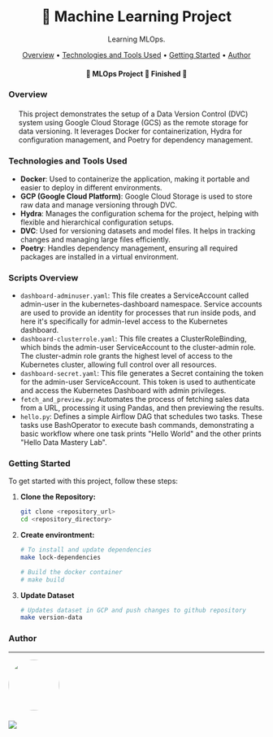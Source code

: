 <h1 align="center">🚗 Machine Learning Project</h1>
<p align="center" id="objetivo">Learning MLOps. 
</p> 

<p align="center">
 <a href="#overview">Overview</a> •
 <a href="#features">Technologies and Tools Used</a> •
 <a href="#started">Getting Started</a> • 
 <a href="#author">Author</a>
</p>

<h4 align="center"> 
	🚧  MLOps Project 🚀 Finished  🚧 
</h4>

### Overview

<div style='margin: 20px' id="overview">
This project demonstrates the setup of a Data Version Control (DVC) system using Google Cloud Storage (GCS) as the remote storage for data versioning. It leverages Docker for containerization, Hydra for configuration management, and Poetry for dependency management.
</div>

### Technologies and Tools Used

<div id="features">

- **Docker**: Used to containerize the application, making it portable and easier to deploy in different environments.
- **GCP (Google Cloud Platform)**: Google Cloud Storage is used to store raw data and manage versioning through DVC.
- **Hydra**: Manages the configuration schema for the project, helping with flexible and hierarchical configuration setups.
- **DVC**: Used for versioning datasets and model files. It helps in tracking changes and managing large files efficiently.
- **Poetry**: Handles dependency management, ensuring all required packages are installed in a virtual environment.

</div>

<div id="started">
	

### Scripts Overview

- `dashboard-adminuser.yaml`: This file creates a ServiceAccount called admin-user in the kubernetes-dashboard namespace. Service accounts are used to provide an identity for processes that run inside pods, and here it's specifically for admin-level access to the Kubernetes dashboard.
- `dashboard-clusterrole.yaml`: This file creates a ClusterRoleBinding, which binds the admin-user ServiceAccount to the cluster-admin role. The cluster-admin role grants the highest level of access to the Kubernetes cluster, allowing full control over all resources.
- `dashboard-secret.yaml`: This file generates a Secret containing the token for the admin-user ServiceAccount. This token is used to authenticate and access the Kubernetes Dashboard with admin privileges.
- `fetch_and_preview.py`: Automates the process of fetching sales data from a URL, processing it using Pandas, and then previewing the results.
- `hello.py`: Defines a simple Airflow DAG that schedules two tasks. These tasks use BashOperator to execute bash commands, demonstrating a basic workflow where one task prints "Hello World" and the other prints "Hello Data Mastery Lab".

### Getting Started

To get started with this project, follow these steps:

1. **Clone the Repository:**

   ```bash
   git clone <repository_url>
   cd <repository_directory>
   ```
   
2. **Create environtment:**

   ```bash
   # To install and update dependencies
   make lock-dependencies
   
   # Build the docker container
   # make build
   ```
3. **Update Dataset**
   
   ```bash
   # Updates dataset in GCP and push changes to github repository
   make version-data
   ```

</div>


### Author

---

<!-- <script type="text/javascript" src="https://platform.linkedin.com/badges/js/profile.js" async defer></script> -->

<div align="left" id="author">

<a href="https://github.com/danhenriquex">
  <img src="https://github.com/danhenriquex.png" width="100" height="100" style="border-radius: 50%"/>
</a>

<!-- <div class="LI-profile-badge"  data-version="v1" data-size="medium" data-locale="pt_BR" data-type="vertical" data-theme="dark" data-vanity="danilo-henrique-santana"><a class="LI-simple-link" href='https://br.linkedin.com/in/danilo-henrique-santana?trk=profile-badge'>Danilo Henrique</a></div> -->
</div>

<div style="margin-top: 20px" >
  <a href="https://www.linkedin.com/in/danilo-henrique-480032167/">
    <img  src="https://img.shields.io/badge/LinkedIn-0077B5?style=for-the-badge&logo=linkedin&logoColor=white"/>
  </a>
</div>

